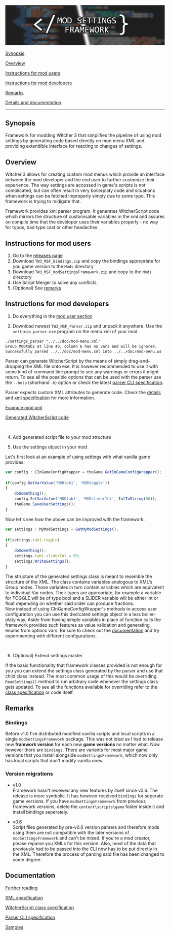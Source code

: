 <img src="doc/banner.jpg" alt="Logo"/>

<br>

[Synopsis](#synopsis)

[Overview](#overview)

[Instructions for mod users](#instructions-for-mod-users)

[Instructions for mod developers](#instructions-for-mod-developers)

[Remarks](#remarks)

[Details and documentation](#documentation)

---

## Synopsis
Framework for modding Witcher 3 that simplifies the pipeline of using mod settings by generating code based directly on mod menu XML and providing extendible interface for reacting to changes of settings.

## Overview
Witcher 3 allows for creating custom mod menus which provide an interface between the mod developer and the end user to further customize their experience. The way settings are accessed in game's scripts is not complicated, but can often result in very boilerplaty code and situations when settings can be fetched improperly simply due to some typo. This framework is trying to midigate that.

Framework provides xml parser program. It generates WitcherScript code which mirrors the structure of customisable variables in the xml and assures on compile time that the developer uses their variables properly - no way for typos, bad type cast or other headaches.


## Instructions for mod users

1. Go to the [releases page](https://github.com/SpontanCombust/tw3-settings-framework/releases)
2. Download `TW3_MSF_Bindings.zip` and copy the bindings appropriate for you game version to the `Mods` directory
3. Download `TW3_MSF_modSettingsFramework.zip` and copy to the `Mods` directory
4. Use Script Merger to solve any conflicts
5. (Optional) See [remarks](#remarks)

## Instructions for mod developers

1. Do everything in the [mod user section](#instructions-for-mod-users)

2. Download newest `TW3_MSF_Parser.zip` and unpack it anywhere. Use the `settings_parser.exe` program on the menu xml of your mod

```shell
./settings_parser "../../doc/mod-menu.xml"
Group MODtab2 at line 40, column 6 has no vars and will be ignored.
Successfully parsed ../../doc/mod-menu.xml into ../../doc/mod-menu.ws
```
Parser can generate WitcherScript by the means of simply drag-and-dropping the XML file onto exe. It is however recommended to use it with some kind of command line prompt to see any warnings or errors it might return. To see all the possible options that can be used with the parser use the `--help` (shorhand `-h`) option or check the latest [parser CLI specification](doc/cli_specification.md).

Parser expects custom XML attributes to generate code. Check the [details](doc/details.md) and [xml specification](doc/xml_specification.md) for more information.

[Example mod xml](doc/mod-menu.xml)

[Generated WitcherScript code](doc/mod-menu.ws)

<br>

4. Add generated script file to your mod structure 
   
5. Use the settings object in your mod

Let's first look at an example of using settings with what vanilla game provides.
```js
var config : CInGameConfigWrapper = theGame.GetInGameConfigWrapper();

if(config.GetVarValue('MODtab1', 'MODtoggle'))
{
	doSomething();
	config.SetVarValue('MODtab1', 'MODsliderInt', IntToString(50));
	theGame.SaveUserSettings();
}
```

Now let's see how the above can be improved with the framework. 
```js
var settings : MyModSettings = GetMyModSettings();

if(settings.tab1.toggle)
{
	doSomething();
	settings.tab1.sliderInt = 50;
	settings.WriteSettings();
}
```

The structure of the generated settings class is meant to resemble the structure of the XML. The class contains variables analogous to XML's Group nodes. Those variables in turn contain variables which are equivalent to individual Var nodes. Their types are appropriate, for example a variable for TOGGLE will be of type bool and a SLIDER variable will be either int or float depending on whether said slider can produce fractions. <br>
Now instead of using CInGameConfigWrapper's methods to access user configuration you can use this dedicated settings object in a less boiler-platy way.
Aside from having simple variables in place of function calls the framework provides such features as value validation and generating enums from options vars. Be sure to check out the [documentation](#documentation) and try experimenting with different configurations.

<br>

6. (Optional) Extend settings master

If the basic functionality that framework classes provided is not enough for you you can extend the settings class generated by the parser and use that child class instead.
The most common usage of this would be overriding `ReadSettings()` method to run arbitrary code whenever the settings class gets updated. To see all the functions available for overriding refer to the [class specification](doc/class_specification.md) or code itself.


## Remarks

### Bindings
Before v1.0 I've distributed modified vanilla scripts and local scripts in a single `modSettingsFramework` package. This was not ideal as I had to release new **framwork version** for each new **game versions** no matter what. 
Now however there are `bindings`. There are variants for most major game versions that you install alongside `modSettingsFramework`, which now only has local scripts that don't modify vanilla ones.


### Version migrations

- v1.0 <br>
Framework hasn't received any new features by itself since v0.6. The release is more symbolic.
It has however received `bindings` for seperate game versions. If you have `modSettingsFramework` from previous framework versions, delete the `content\scripts\game` folder inside it and install bindings seperately.

- v0.6 <br>
Script files generated by pre-v0.6 version parsers and therefore mods using them are not compatible with the later versions of `modSettingsFramework` and can't be mixed.
If you're a mod creator, please reparse you XMLs for this version.
Also, most of the data that previously had to be passed into the CLI now has to be put directly in the XML. Therefore the process of parsing said file has been changed to some degree.


## Documentation
[Further reading](doc/details.md)

[XML specification](doc/xml_specification.md)

[WitcherScript class specification](doc/class_specification.md)

[Parser CLI specification](doc/cli_specification.md)

[Samples](samples)